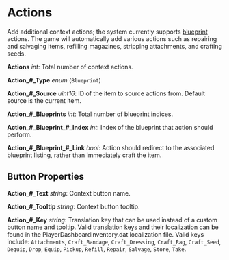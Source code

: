 Actions
=======

Add additional context actions; the system currently supports [blueprint](Blueprints.md) actions. The game will automatically add various actions such as repairing and salvaging items, refilling magazines, stripping attachments, and crafting seeds.

**Actions** *int*: Total number of context actions.

**Action\_#\_Type** *enum* (`Blueprint`)

**Action\_#\_Source** *uint16*: ID of the item to source actions from. Default source is the current item.

**Action\_#\_Blueprints** *int*: Total number of blueprint indices.

**Action\_#\_Blueprint\_#\_Index** *int*: Index of the blueprint that action should perform.

**Action\_#\_Blueprint\_#\_Link** *bool*: Action should redirect to the associated blueprint listing, rather than immediately craft the item.

Button Properties
-----------------

**Action\_#\_Text** *string*: Context button name.

**Action\_#\_Tooltip** *string*: Context button tooltip.

**Action\_#\_Key** *string*: Translation key that can be used instead of a custom button name and tooltip. Valid translation keys and their localization can be found in the PlayerDashboardInventory.dat localization file. Valid keys include: `Attachments`, `Craft_Bandage`, `Craft_Dressing`, `Craft_Rag`, `Craft_Seed`, `Dequip`, `Drop`, `Equip`, `Pickup`, `Refill`, `Repair`, `Salvage`, `Store`, `Take`.
